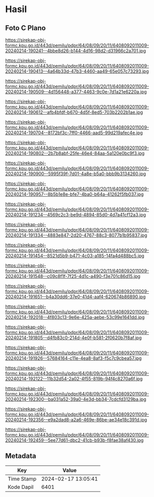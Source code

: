 # Hasil

## Foto C Plano

https://sirekap-obj-formc.kpu.go.id/443d/pemilu/pdpr/64/08/09/20/11/6408092011009-20240214-190241--4bbe8d26-b144-4d16-98d2-d31966c2a701.jpg

https://sirekap-obj-formc.kpu.go.id/443d/pemilu/pdpr/64/08/09/20/11/6408092011009-20240214-190413--4a64b33d-47b3-4460-aa49-65e057c73293.jpg

https://sirekap-obj-formc.kpu.go.id/443d/pemilu/pdpr/64/08/09/20/11/6408092011009-20240214-190509--4d156448-a377-4463-9c0e-7d1a21e6220a.jpg

https://sirekap-obj-formc.kpu.go.id/443d/pemilu/pdpr/64/08/09/20/11/6408092011009-20240214-190612--afb4bfdf-b670-4d5f-8ed5-703b2202b1ae.jpg

https://sirekap-obj-formc.kpu.go.id/443d/pemilu/pdpr/64/08/09/20/11/6408092011009-20240214-190704--8172bf3c-7ff0-4466-aad5-99d219afec4e.jpg

https://sirekap-obj-formc.kpu.go.id/443d/pemilu/pdpr/64/08/09/20/11/6408092011009-20240214-190802--2b7b8abf-25fe-46e4-84aa-5a120e0bc9f3.jpg

https://sirekap-obj-formc.kpu.go.id/443d/pemilu/pdpr/64/08/09/20/11/6408092011009-20240214-190900--5995f39f-7d01-4a8e-b5a0-bbb9b3134260.jpg

https://sirekap-obj-formc.kpu.go.id/443d/pemilu/pdpr/64/08/09/20/11/6408092011009-20240214-190957--8b5b1e8e-bfe7-4ba0-b64a-41262f5fb037.jpg

https://sirekap-obj-formc.kpu.go.id/443d/pemilu/pdpr/64/08/09/20/11/6408092011009-20240214-191234--4569c2c3-be9d-4894-85d0-4d7a41cf12a3.jpg

https://sirekap-obj-formc.kpu.go.id/443d/pemilu/pdpr/64/08/09/20/11/6408092011009-20240214-191334--4883e847-2d20-4767-88c3-8077b1b95837.jpg

https://sirekap-obj-formc.kpu.go.id/443d/pemilu/pdpr/64/08/09/20/11/6408092011009-20240214-191454--8521d5b9-b471-4c03-a185-14fa4d488bc5.jpg

https://sirekap-obj-formc.kpu.go.id/443d/pemilu/pdpr/64/08/09/20/11/6408092011009-20240214-191548--c09c8f1f-7f25-4d1c-a490-f3e701c86d15.jpg

https://sirekap-obj-formc.kpu.go.id/443d/pemilu/pdpr/64/08/09/20/11/6408092011009-20240214-191651--b4a30dd6-37e0-41d4-aaf4-620674b86890.jpg

https://sirekap-obj-formc.kpu.go.id/443d/pemilu/pdpr/64/08/09/20/11/6408092011009-20240214-192018--4f803c13-9e6e-425a-aebe-53c99e1641dd.jpg

https://sirekap-obj-formc.kpu.go.id/443d/pemilu/pdpr/64/08/09/20/11/6408092011009-20240214-191805--d4fb83c0-214d-4e0f-b581-2f0620b7f8af.jpg

https://sirekap-obj-formc.kpu.go.id/443d/pemilu/pdpr/64/08/09/20/11/6408092011009-20240214-191926--57684164-c11e-4ea8-8af3-f5c7c9cbea57.jpg

https://sirekap-obj-formc.kpu.go.id/443d/pemilu/pdpr/64/08/09/20/11/6408092011009-20240214-192122--11b32d54-2a02-4f55-819b-94f4c8270a6f.jpg

https://sirekap-obj-formc.kpu.go.id/443d/pemilu/pdpr/64/08/09/20/11/6408092011009-20240214-192300--ba031a52-39a0-4e3d-bb34-7cdcfd3129ba.jpg

https://sirekap-obj-formc.kpu.go.id/443d/pemilu/pdpr/64/08/09/20/11/6408092011009-20240214-192356--e9a2dad8-a2a6-469e-86be-ae34e18c391d.jpg

https://sirekap-obj-formc.kpu.go.id/443d/pemilu/pdpr/64/08/09/20/11/6408092011009-20240214-192459--5ee77d61-dbc2-41cb-b93b-f8fae38af430.jpg


## Metadata

| Key        | Value               |
| ---------- | ------------------- |
| Time Stamp | 2024-02-17 13:05:41 |
| Kode Dapil | 6401                |



